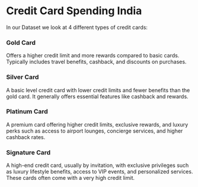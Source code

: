 # Credit Card Spending India
  In our Dataset we look at 4 different types of credit cards:
  
### Gold Card
Offers a higher credit limit and more rewards compared to basic cards. Typically includes travel benefits, cashback, and discounts on purchases.

### Silver Card 
A basic level credit card with lower credit limits and fewer benefits than the gold card. It generally offers essential features like cashback and rewards.

### Platinum Card
A premium card offering higher credit limits, exclusive rewards, and luxury perks such as access to airport lounges, concierge services, and higher cashback rates.

### Signature Card
A high-end credit card, usually by invitation, with exclusive privileges such as luxury lifestyle benefits, access to VIP events, and personalized services. These cards often come with a very high credit limit.
